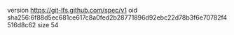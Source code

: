 version https://git-lfs.github.com/spec/v1
oid sha256:6f88d5ec681ce617c8a0fed2b28771896d92ebc22d78b3f6e70782f4516d8c62
size 54
